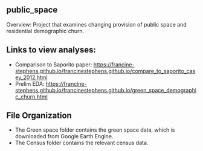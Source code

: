 ## public_space
Overview: Project that examines changing provision of public space and residential demographic churn.

## Links to view analyses: 

* Comparison to Saporito paper: https://francine-stephens.github.io/francinestephens.github.io/compare_to_saporito_casey_2012.html
* Prelim EDA: https://francine-stephens.github.io/francinestephens.github.io/green_space_demographic_churn.html


## File Organization

* The Green space folder contains the green space data, which is downloaded from Google Earth Engine. 
* The Census folder contains the relevant census data. 
